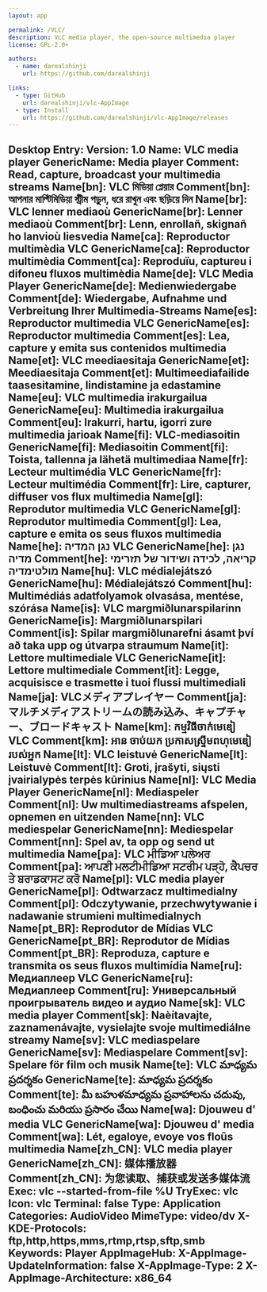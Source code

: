 ```yaml
---
layout: app

permalink: /VLC/
description: VLC media player, the open-source multimedia player
license: GPL-2.0+

authors:
  - name: darealshinji
    url: https://github.com/darealshinji

links:
  - type: GitHub
    url: darealshinji/vlc-AppImage
  - type: Install
    url: https://github.com/darealshinji/vlc-AppImage/releases
---
```

Desktop Entry:
  Version: 1.0
  Name: VLC media player
  GenericName: Media player
  Comment: Read, capture, broadcast your multimedia streams
  Name[bn]: VLC মিডিয়া প্লেয়ার
  Comment[bn]: আপনার মাল্টিমিডিয়া স্ট্রীম পড়ুন, ধরে রাখুন এবং ছড়িয়ে দিন
  Name[br]: VLC lenner mediaoù
  GenericName[br]: Lenner mediaoù
  Comment[br]: Lenn, enrollañ, skignañ ho lanvioù liesvedia
  Name[ca]: Reproductor multimèdia VLC
  GenericName[ca]: Reproductor multimèdia
  Comment[ca]: Reproduïu, captureu i difoneu fluxos multimèdia
  Name[de]: VLC Media Player
  GenericName[de]: Medienwiedergabe
  Comment[de]: Wiedergabe, Aufnahme und Verbreitung Ihrer Multimedia-Streams
  Name[es]: Reproductor multimedia VLC
  GenericName[es]: Reproductor multimedia
  Comment[es]: Lea, capture y emita sus contenidos multimedia
  Name[et]: VLC meediaesitaja
  GenericName[et]: Meediaesitaja
  Comment[et]: Multimeediafailide taasesitamine, lindistamine ja edastamine
  Name[eu]: VLC multimedia irakurgailua
  GenericName[eu]: Multimedia irakurgailua
  Comment[eu]: Irakurri, hartu, igorri zure multimedia jarioak
  Name[fi]: VLC-mediasoitin
  GenericName[fi]: Mediasoitin
  Comment[fi]: Toista, tallenna ja lähetä multimediaa
  Name[fr]: Lecteur multimédia VLC
  GenericName[fr]: Lecteur multimédia
  Comment[fr]: Lire, capturer, diffuser vos flux multimedia
  Name[gl]: Reprodutor multimedia VLC
  GenericName[gl]: Reprodutor multimedia
  Comment[gl]: Lea, capture e emita os seus fluxos multimedia
  Name[he]: נגן המדיה VLC
  GenericName[he]: נגן מדיה
  Comment[he]: קריאה, לכידה ושידור של תזרימי מולטימדיה
  Name[hu]: VLC médialejátszó
  GenericName[hu]: Médialejátszó
  Comment[hu]: Multimédiás adatfolyamok olvasása, mentése, szórása
  Name[is]: VLC margmiðlunarspilarinn
  GenericName[is]: Margmiðlunarspilari
  Comment[is]: Spilar margmiðlunarefni ásamt því að taka upp og útvarpa straumum
  Name[it]: Lettore multimediale VLC
  GenericName[it]: Lettore multimediale
  Comment[it]: Legge, acquisisce e trasmette i tuoi flussi multimediali
  Name[ja]: VLCメディアプレイヤー
  Comment[ja]: マルチメディアストリームの読み込み、キャプチャー、ブロードキャスト
  Name[km]: កម្មវិធី​ចាក់​មេឌៀ VLC
  Comment[km]: អាន ចាប់យក ប្រកាស​ស្ទ្រីម​ពហុមេឌៀ​របស់​អ្នក
  Name[lt]: VLC leistuvė
  GenericName[lt]: Leistuvė
  Comment[lt]: Groti, įrašyti, siųsti įvairialypės terpės kūrinius
  Name[nl]: VLC Media Player
  GenericName[nl]: Mediaspeler
  Comment[nl]: Uw multimediastreams afspelen, opnemen en uitzenden
  Name[nn]: VLC mediespelar
  GenericName[nn]: Mediespelar
  Comment[nn]: Spel av, ta opp og send ut multimedia
  Name[pa]: VLC ਮੀਡਿਆ ਪਲੇਅਰ
  Comment[pa]: ਆਪਣੀ ਮਲਟੀਮੀਡਿਆ ਸਟਰੀਮ ਪੜ੍ਹੋ, ਕੈਪਚਰ ਤੇ ਬਰਾਡਕਾਸਟ ਕਰੋ
  Name[pl]: VLC media player
  GenericName[pl]: Odtwarzacz multimedialny
  Comment[pl]: Odczytywanie, przechwytywanie i nadawanie strumieni multimedialnych
  Name[pt_BR]: Reprodutor de Mídias VLC
  GenericName[pt_BR]: Reprodutor de Mídias
  Comment[pt_BR]: Reproduza, capture e transmita os seus fluxos multimídia
  Name[ru]: Медиаплеер VLC
  GenericName[ru]: Медиаплеер
  Comment[ru]: Универсальный проигрыватель видео и аудио
  Name[sk]: VLC media player
  Comment[sk]: Naèítavajte, zaznamenávajte, vysielajte svoje multimediálne streamy
  Name[sv]: VLC mediaspelare
  GenericName[sv]: Mediaspelare
  Comment[sv]: Spelare för film och musik
  Name[te]: VLC మాధ్యమ ప్రదర్శకం
  GenericName[te]: మాధ్యమ ప్రదర్శకం
  Comment[te]: మీ బహుళమాధ్యమ ప్రవాహాలను చదువు, బంధించు మరియు ప్రసారం చేయి
  Name[wa]: Djouweu d' media VLC
  GenericName[wa]: Djouweu d' media
  Comment[wa]: Lét, egaloye, evoye vos floûs multimedia
  Name[zh_CN]: VLC media player
  GenericName[zh_CN]: 媒体播放器
  Comment[zh_CN]: 为您读取、捕获或发送多媒体流
  Exec: vlc --started-from-file %U
  TryExec: vlc
  Icon: vlc
  Terminal: false
  Type: Application
  Categories: AudioVideo
  MimeType: video/dv
  X-KDE-Protocols: ftp,http,https,mms,rtmp,rtsp,sftp,smb
  Keywords: Player
AppImageHub:
  X-AppImage-UpdateInformation: false
  X-AppImage-Type: 2
  X-AppImage-Architecture: x86_64
---
